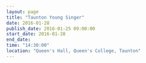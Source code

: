 ```yaml
---
layout: page
title: "Taunton Young Singer"
date: 2016-01-28
publish_date: 2016-01-25 09:00:00
start_date: 2016-01-28
end_date: 
time: "14:30:00"
location: "Queen's Hall, Queen's College, Taunton"
---
```


